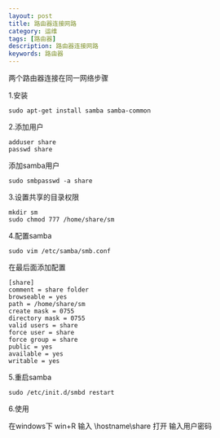 ```yaml
---
layout: post
title: 路由器连接网路
category: 运维
tags: [路由器]
description: 路由器连接网路
keywords: 路由器
---
```


两个路由器连接在同一网络步骤

1.安装

```shell
sudo apt-get install samba samba-common
```

2.添加用户

```shell
adduser share
passwd share
```

添加samba用户

```shell
sudo smbpasswd -a share
```

3.设置共享的目录权限

```shell
mkdir sm
sudo chmod 777 /home/share/sm
```

4.配置samba

```shell
sudo vim /etc/samba/smb.conf
```

在最后面添加配置

```shell
[share]
comment = share folder
browseable = yes
path = /home/share/sm
create mask = 0755
directory mask = 0755
valid users = share
force user = share
force group = share
public = yes
available = yes
writable = yes
```

5.重启samba

```shell
sudo /etc/init.d/smbd restart
```

6.使用

在windows下 win+R 输入 \\hostname\share 打开 输入用户密码
